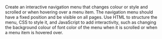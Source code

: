 Create an interactive navigation menu that changes colour or style and scrolled or when hovering over a menu item. The navigation menu should have a fixed position and be visible on all pages. Use HTML to structure the menu, CSS to style it, and JavaScript to add interactivity, such as changing the background colour of font color of the menu when it is scrolled or when a menu item is hovered over.
